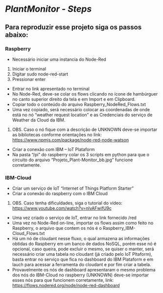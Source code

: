 # *PlantMonitor - Steps*



## Para reproduzir esse projeto siga os passos abaixo:

### Raspberry
*	Necessário iniciar uma instancia do Node-Red
  1.	Iniciar o terminal
  2.	Digitar sudo node-red-start
  3.	Pressionar enter
*	Entrar no link apresentado no terminal
*	No Node-Red, deve-se colar os flows clicando no ícone de hambúrguer no canto superior direito da tela e em Import e em Clipboard.
*	Copiar todo o conteúdo do arquivo Raspberry_NodeRed_Flows.txt
*	Uma vez copiado, será necessário colocar as coordenadas de onde está no nó “weather request location” e as Credenciais do serviço de Weather da Cloud da IBM.
  1.	OBS. Caso o nó fique com a descrição de UNKNOWN deve-se importar as bibliotecas conforme orientações no link: https://www.npmjs.com/package/node-red-node-watson
*	Criar a conexão com IBM – IoT Plataform
*	Na pasta “/pi” do raspberry colar os 3 scripts em python para que o circuito do arquivo “Projeto_Plant-Monitor_bb.jpg” funcione corretamente.


### IBM-Cloud
*	Criar um serviço de IoT “Internet of Things Platform Starter”
*	Criar a conexão do raspberry com o IBM Cloud
  1.	OBS. Caso tenha dificuldades, siga o tutorial do vídeo: https://www.youtube.com/watch?v=nlvAFwifU9c
*	Uma vez criado o serviço de IoT, entrar no link fornecido /red
*	Uma vez no Node-Red on-line, importar os flows assim como feito no Raspberry, o arquivo que contem os nós é o Raspberry_IBM-Cloud_Flows.txt
*	Há um nó de cloudant nesse fluxo, o qual armazena as informações obtidas do Raspberry em um banco de dados NoSQL, porém esse nó é opcional, caso queira, pode excluir o mesmo, se quiser o manter, será necessário criar uma tabela no cloudant (já criado pelo IoT Pltaform), basta entrar no serviço que fica no dashboard do IBM Plataform e em lauch para acessar a ferramenta do cloudant e por fim criar a tabela.
*	Provavelmente os nós de dashboard apresentaram o mesmo problema dos nós do IBM-Cloud no raspberry (UNKNOWN) deve-se importar esses nós para que funcionem corretamente, link: https://flows.nodered.org/node/node-red-dashboard
